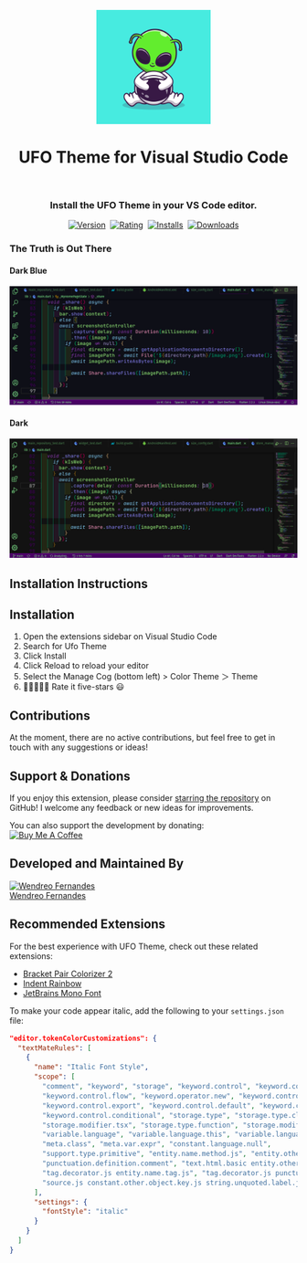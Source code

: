 <h1 align="center">
  <br>
  <img src="images/icon-4000x4000.jpg" alt="UFO Theme Logo" width="200">
  <br><br>
  UFO Theme for Visual Studio Code
  <br><br>
</h1>

<h3 align="center">Install the UFO Theme in your VS Code editor.</h3>

<p align="center">
    <a href="https://marketplace.visualstudio.com/items?itemName=wendreof.ufo"><img src="https://vsmarketplacebadges.dev/version-short/wendreof.ufo.jpg?style=for-the-badge&colorA=252526&colorB=1B9AAA&label=VERSION" alt="Version"></a>&nbsp;
    <a href="https://marketplace.visualstudio.com/items?itemName=wendreof.ufo"><img src="https://vsmarketplacebadges.dev/rating-short/wendreof.ufo.jpg?style=for-the-badge&colorA=252526&colorB=1B9AAA&label=Rating" alt="Rating"></a>&nbsp;
    <a href="https://marketplace.visualstudio.com/items?itemName=wendreof.ufo"><img src="https://vsmarketplacebadges.dev/installs-short/wendreof.ufo.jpg?style=for-the-badge&colorA=252526&colorB=1B9AAA&label=Installs" alt="Installs"></a>&nbsp;
    <a href="https://marketplace.visualstudio.com/items?itemName=wendreof.ufo"><img src="https://vsmarketplacebadges.dev/downloads-short/wendreof.ufo.jpg?style=for-the-badge&colorA=252526&colorB=1B9AAA&label=Downloads" alt="Downloads"></a>
</p>

### The Truth is Out There

#### Dark Blue
<img src="images/shot1.png" alt="UFO Theme Dark Blue Screenshot">

#### Dark
<img src="images/shot2.png" alt="UFO Theme Dark Screenshot">

## Installation Instructions

## Installation
1. Open the extensions sidebar on Visual Studio Code
2. Search for Ufo Theme
3. Click Install
4. Click Reload to reload your editor
5. Select the Manage Cog (bottom left) > Color Theme ＞ Theme
6. 🌟🌟🌟🌟🌟 Rate it five-stars 😃

## Contributions

At the moment, there are no active contributions, but feel free to get in touch with any suggestions or ideas!

## Support & Donations

If you enjoy this extension, please consider [starring the repository](https://github.com/wendreof/ufo-theme/stargazers) on GitHub! I welcome any feedback or new ideas for improvements. 

You can also support the development by donating:  
[![Buy Me A Coffee](https://www.buymeacoffee.com/assets/img/custom_images/orange_img.png)](https://www.buymeacoffee.com/wendreof)

## Developed and Maintained By

<a href="https://github.com/wendreof/">
  <img width="100px" src="https://github.com/wendreof.png" alt="Wendreo Fernandes">
  <br>
  Wendreo Fernandes
</a>

## Recommended Extensions

For the best experience with UFO Theme, check out these related extensions:

* [Bracket Pair Colorizer 2](https://marketplace.visualstudio.com/items?itemName=CoenraadS.bracket-pair-colorizer-2)
* [Indent Rainbow](https://marketplace.visualstudio.com/items?itemName=oderwat.indent-rainbow)
* [JetBrains Mono Font](https://www.jetbrains.com/lp/mono/)

To make your code appear italic, add the following to your `settings.json` file:

```json
"editor.tokenColorCustomizations": {
  "textMateRules": [
    {
      "name": "Italic Font Style",
      "scope": [
        "comment", "keyword", "storage", "keyword.control", "keyword.control.from", 
        "keyword.control.flow", "keyword.operator.new", "keyword.control.import", 
        "keyword.control.export", "keyword.control.default", "keyword.control.trycatch",
        "keyword.control.conditional", "storage.type", "storage.type.class", 
        "storage.modifier.tsx", "storage.type.function", "storage.modifier.async", 
        "variable.language", "variable.language.this", "variable.language.super", 
        "meta.class", "meta.var.expr", "constant.language.null", 
        "support.type.primitive", "entity.name.method.js", "entity.other.attribute-name",
        "punctuation.definition.comment", "text.html.basic entity.other.attribute-name",
        "tag.decorator.js entity.name.tag.js", "tag.decorator.js punctuation.definition.tag.js",
        "source.js constant.other.object.key.js string.unquoted.label.js"
      ],
      "settings": {
        "fontStyle": "italic"
      }
    }
  ]
}
